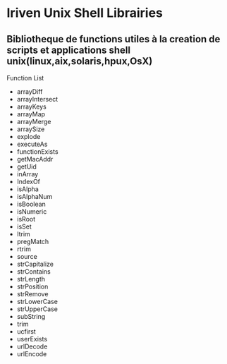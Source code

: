 # Iriven Unix Shell Librairies
Bibliotheque de functions utiles à la creation de scripts et applications shell unix(linux,aix,solaris,hpux,OsX)
------------------------------------------------------------------------------------------------------------

Function List        

 - arrayDiff 
 - arrayIntersect 
 - arrayKeys 
 - arrayMap 
 - arrayMerge 
 - arraySize 
 - explode 
 - executeAs 
 - functionExists 
 - getMacAddr 
 - getUid 
 - inArray 
 - IndexOf  
 - isAlpha 
 - isAlphaNum 
 - isBoolean 
 - isNumeric 
 - isRoot 
 - isSet 
 - ltrim 
 - pregMatch 
 - rtrim 
 - source 
 - strCapitalize 
 - strContains 
 - strLength 
 - strPosition 
 - strRemove 
 - strLowerCase 
 - strUpperCase 
 - subString 
 - trim 
 - ucfirst 
 - userExists
 - urlDecode 
 - urlEncode
